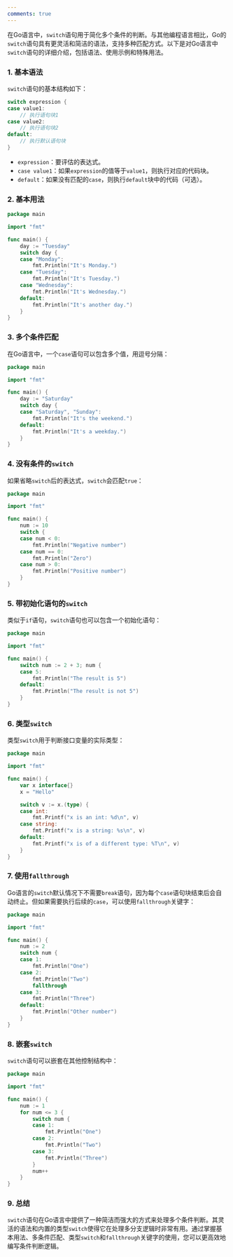```yaml
---
comments: true
---
```


在Go语言中，`switch`语句用于简化多个条件的判断。与其他编程语言相比，Go的`switch`语句具有更灵活和简洁的语法，支持多种匹配方式。以下是对Go语言中`switch`语句的详细介绍，包括语法、使用示例和特殊用法。

### 1. 基本语法

`switch`语句的基本结构如下：

```go
switch expression {
case value1:
    // 执行语句块1
case value2:
    // 执行语句块2
default:
    // 执行默认语句块
}
```

- `expression`：要评估的表达式。
- `case value1`：如果`expression`的值等于`value1`，则执行对应的代码块。
- `default`：如果没有匹配的`case`，则执行`default`块中的代码（可选）。

### 2. 基本用法

```go
package main

import "fmt"

func main() {
    day := "Tuesday"
    switch day {
    case "Monday":
        fmt.Println("It's Monday.")
    case "Tuesday":
        fmt.Println("It's Tuesday.")
    case "Wednesday":
        fmt.Println("It's Wednesday.")
    default:
        fmt.Println("It's another day.")
    }
}
```

### 3. 多个条件匹配

在Go语言中，一个`case`语句可以包含多个值，用逗号分隔：

```go
package main

import "fmt"

func main() {
    day := "Saturday"
    switch day {
    case "Saturday", "Sunday":
        fmt.Println("It's the weekend.")
    default:
        fmt.Println("It's a weekday.")
    }
}
```

### 4. 没有条件的`switch`

如果省略`switch`后的表达式，`switch`会匹配`true`：

```go
package main

import "fmt"

func main() {
    num := 10
    switch {
    case num < 0:
        fmt.Println("Negative number")
    case num == 0:
        fmt.Println("Zero")
    case num > 0:
        fmt.Println("Positive number")
    }
}
```

### 5. 带初始化语句的`switch`

类似于`if`语句，`switch`语句也可以包含一个初始化语句：

```go
package main

import "fmt"

func main() {
    switch num := 2 + 3; num {
    case 5:
        fmt.Println("The result is 5")
    default:
        fmt.Println("The result is not 5")
    }
}
```

### 6. 类型`switch`

类型`switch`用于判断接口变量的实际类型：

```go
package main

import "fmt"

func main() {
    var x interface{}
    x = "Hello"

    switch v := x.(type) {
    case int:
        fmt.Printf("x is an int: %d\n", v)
    case string:
        fmt.Printf("x is a string: %s\n", v)
    default:
        fmt.Printf("x is of a different type: %T\n", v)
    }
}
```

### 7. 使用`fallthrough`

Go语言的`switch`默认情况下不需要`break`语句，因为每个`case`语句块结束后会自动终止。但如果需要执行后续的`case`，可以使用`fallthrough`关键字：

```go
package main

import "fmt"

func main() {
    num := 2
    switch num {
    case 1:
        fmt.Println("One")
    case 2:
        fmt.Println("Two")
        fallthrough
    case 3:
        fmt.Println("Three")
    default:
        fmt.Println("Other number")
    }
}
```

### 8. 嵌套`switch`

`switch`语句可以嵌套在其他控制结构中：

```go
package main

import "fmt"

func main() {
    num := 1
    for num <= 3 {
        switch num {
        case 1:
            fmt.Println("One")
        case 2:
            fmt.Println("Two")
        case 3:
            fmt.Println("Three")
        }
        num++
    }
}
```

### 9. 总结

`switch`语句在Go语言中提供了一种简洁而强大的方式来处理多个条件判断。其灵活的语法和内置的类型`switch`使得它在处理多分支逻辑时非常有用。通过掌握基本用法、多条件匹配、类型`switch`和`fallthrough`关键字的使用，您可以更高效地编写条件判断逻辑。